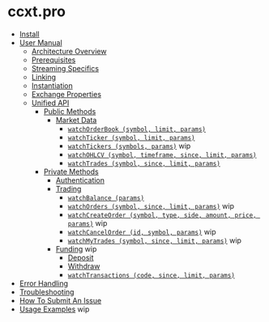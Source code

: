 # ccxt.pro

* [Install](ccxt.pro.install)
* [User Manual](ccxt.pro.manual)
  * [Architecture Overview](ccxt.pro.manual#overview)
  * [Prerequisites](ccxt.pro.manual#prerequisites)
  * [Streaming Specifics](ccxt.pro.manual#streaming-specifics)
  * [Linking](ccxt.pro.manual#linking)
  * [Instantiation](ccxt.pro.manual#instantiation)
  * [Exchange Properties](ccxt.pro.manual#exchange-properties)
  * [Unified API](ccxt.pro.manual#unified-api)
    * [Public Methods](ccxt.pro.manual#public-methods)
      * [Market Data](ccxt.pro.manual#market-data)
        * [`watchOrderBook (symbol, limit, params)`](ccxt.pro.manual#watchOrderBook)
        * [`watchTicker (symbol, limit, params)`](ccxt.pro.manual#watchTicker)
        * [`watchTickers (symbols, params)`](ccxt.pro.manual#watchTickers) wip
        * [`watchOHLCV (symbol, timeframe, since, limit, params)`](ccxt.pro.manual#watchOHLCV)
        * [`watchTrades (symbol, since, limit, params)`](ccxt.pro.manual#watchTrades)
    * [Private Methods](ccxt.pro.manual#private-methods)
      * [Authentication](ccxt.pro.manual#authentication)
      * [Trading](ccxt.pro.manual#trading)
        * [`watchBalance (params)`](ccxt.pro.manual#watchBalance)
        * [`watchOrders (symbol, since, limit, params)`](ccxt.pro.manual#watchOrders) wip
        * [`watchCreateOrder (symbol, type, side, amount, price, params)`](ccxt.pro.manual#watchCreateOrder) wip
        * [`watchCancelOrder (id, symbol, params)`](ccxt.pro.manual#watchCancelOrder) wip
        * [`watchMyTrades (symbol, since, limit, params)`](https://github.com/ccxt-dev/ccxt/wiki/ccxt.pro/Manual#watchMyTrades) wip
      * [Funding](ccxt.pro.manual#funding) wip
        * [Deposit](https://github.com/ccxt/ccxt/wiki/Manual#deposit)
        * [Withdraw](https://github.com/ccxt/ccxt/wiki/Manual#withdraw)
        * [`watchTransactions (code, since, limit, params)`](https://github.com/ccxt/ccxt/wiki/Manual#watchTransactions)
* [Error Handling](ccxt.pro.manual#error-handling)
* [Troubleshooting](https://github.com/ccxt/ccxt/wiki/Manual#troubleshooting)
* [How To Submit An Issue](https://github.com/ccxt/ccxt/blob/master/CONTRIBUTING.md#how-to-submit-an-issue)
* [Usage Examples](https://github.com/ccxt/ccxt/tree/master/examples) wip

